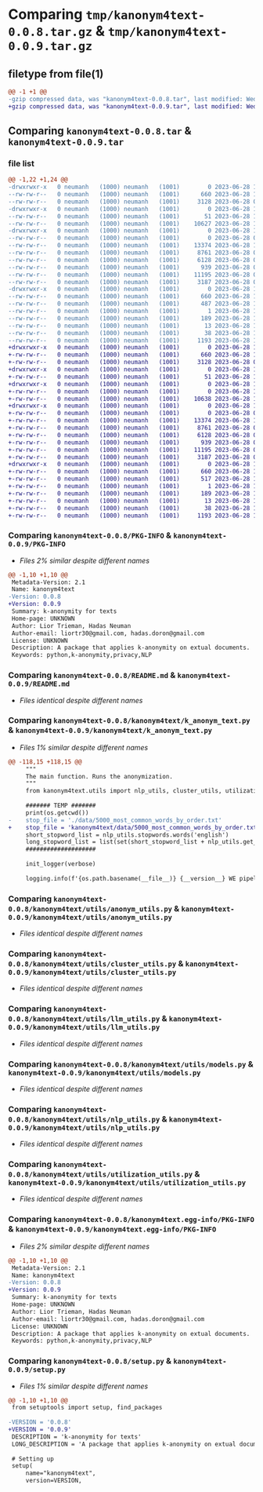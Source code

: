 # Comparing `tmp/kanonym4text-0.0.8.tar.gz` & `tmp/kanonym4text-0.0.9.tar.gz`

## filetype from file(1)

```diff
@@ -1 +1 @@
-gzip compressed data, was "kanonym4text-0.0.8.tar", last modified: Wed Jun 28 12:55:12 2023, max compression
+gzip compressed data, was "kanonym4text-0.0.9.tar", last modified: Wed Jun 28 13:03:11 2023, max compression
```

## Comparing `kanonym4text-0.0.8.tar` & `kanonym4text-0.0.9.tar`

### file list

```diff
@@ -1,22 +1,24 @@
-drwxrwxr-x   0 neumanh   (1000) neumanh   (1001)        0 2023-06-28 12:55:12.853754 kanonym4text-0.0.8/
--rw-rw-r--   0 neumanh   (1000) neumanh   (1001)      660 2023-06-28 12:55:12.853754 kanonym4text-0.0.8/PKG-INFO
--rw-rw-r--   0 neumanh   (1000) neumanh   (1001)     3128 2023-06-28 09:00:50.000000 kanonym4text-0.0.8/README.md
-drwxrwxr-x   0 neumanh   (1000) neumanh   (1001)        0 2023-06-28 12:55:12.853754 kanonym4text-0.0.8/kanonym4text/
--rw-rw-r--   0 neumanh   (1000) neumanh   (1001)       51 2023-06-28 11:09:26.000000 kanonym4text-0.0.8/kanonym4text/__init__.py
--rw-rw-r--   0 neumanh   (1000) neumanh   (1001)    10627 2023-06-28 12:55:08.000000 kanonym4text-0.0.8/kanonym4text/k_anonym_text.py
-drwxrwxr-x   0 neumanh   (1000) neumanh   (1001)        0 2023-06-28 12:55:12.853754 kanonym4text-0.0.8/kanonym4text/utils/
--rw-rw-r--   0 neumanh   (1000) neumanh   (1001)        0 2023-06-28 09:11:15.000000 kanonym4text-0.0.8/kanonym4text/utils/__init__.py
--rw-rw-r--   0 neumanh   (1000) neumanh   (1001)    13374 2023-06-28 12:10:36.000000 kanonym4text-0.0.8/kanonym4text/utils/anonym_utils.py
--rw-rw-r--   0 neumanh   (1000) neumanh   (1001)     8761 2023-06-28 09:09:22.000000 kanonym4text-0.0.8/kanonym4text/utils/cluster_utils.py
--rw-rw-r--   0 neumanh   (1000) neumanh   (1001)     6128 2023-06-28 09:09:21.000000 kanonym4text-0.0.8/kanonym4text/utils/llm_utils.py
--rw-rw-r--   0 neumanh   (1000) neumanh   (1001)      939 2023-06-28 09:09:21.000000 kanonym4text-0.0.8/kanonym4text/utils/models.py
--rw-rw-r--   0 neumanh   (1000) neumanh   (1001)    11195 2023-06-28 09:09:22.000000 kanonym4text-0.0.8/kanonym4text/utils/nlp_utils.py
--rw-rw-r--   0 neumanh   (1000) neumanh   (1001)     3187 2023-06-28 09:09:22.000000 kanonym4text-0.0.8/kanonym4text/utils/utilization_utils.py
-drwxrwxr-x   0 neumanh   (1000) neumanh   (1001)        0 2023-06-28 12:55:12.853754 kanonym4text-0.0.8/kanonym4text.egg-info/
--rw-rw-r--   0 neumanh   (1000) neumanh   (1001)      660 2023-06-28 12:55:12.000000 kanonym4text-0.0.8/kanonym4text.egg-info/PKG-INFO
--rw-rw-r--   0 neumanh   (1000) neumanh   (1001)      487 2023-06-28 12:55:12.000000 kanonym4text-0.0.8/kanonym4text.egg-info/SOURCES.txt
--rw-rw-r--   0 neumanh   (1000) neumanh   (1001)        1 2023-06-28 12:55:12.000000 kanonym4text-0.0.8/kanonym4text.egg-info/dependency_links.txt
--rw-rw-r--   0 neumanh   (1000) neumanh   (1001)      189 2023-06-28 12:55:12.000000 kanonym4text-0.0.8/kanonym4text.egg-info/requires.txt
--rw-rw-r--   0 neumanh   (1000) neumanh   (1001)       13 2023-06-28 12:55:12.000000 kanonym4text-0.0.8/kanonym4text.egg-info/top_level.txt
--rw-rw-r--   0 neumanh   (1000) neumanh   (1001)       38 2023-06-28 12:55:12.853754 kanonym4text-0.0.8/setup.cfg
--rw-rw-r--   0 neumanh   (1000) neumanh   (1001)     1193 2023-06-28 12:53:36.000000 kanonym4text-0.0.8/setup.py
+drwxrwxr-x   0 neumanh   (1000) neumanh   (1001)        0 2023-06-28 13:03:11.535129 kanonym4text-0.0.9/
+-rw-rw-r--   0 neumanh   (1000) neumanh   (1001)      660 2023-06-28 13:03:11.535129 kanonym4text-0.0.9/PKG-INFO
+-rw-rw-r--   0 neumanh   (1000) neumanh   (1001)     3128 2023-06-28 09:00:50.000000 kanonym4text-0.0.9/README.md
+drwxrwxr-x   0 neumanh   (1000) neumanh   (1001)        0 2023-06-28 13:03:11.535129 kanonym4text-0.0.9/kanonym4text/
+-rw-rw-r--   0 neumanh   (1000) neumanh   (1001)       51 2023-06-28 11:09:26.000000 kanonym4text-0.0.9/kanonym4text/__init__.py
+drwxrwxr-x   0 neumanh   (1000) neumanh   (1001)        0 2023-06-28 13:03:11.535129 kanonym4text-0.0.9/kanonym4text/data/
+-rw-rw-r--   0 neumanh   (1000) neumanh   (1001)        0 2023-06-28 13:02:05.000000 kanonym4text-0.0.9/kanonym4text/data/__init__.py
+-rw-rw-r--   0 neumanh   (1000) neumanh   (1001)    10638 2023-06-28 13:02:50.000000 kanonym4text-0.0.9/kanonym4text/k_anonym_text.py
+drwxrwxr-x   0 neumanh   (1000) neumanh   (1001)        0 2023-06-28 13:03:11.535129 kanonym4text-0.0.9/kanonym4text/utils/
+-rw-rw-r--   0 neumanh   (1000) neumanh   (1001)        0 2023-06-28 09:11:15.000000 kanonym4text-0.0.9/kanonym4text/utils/__init__.py
+-rw-rw-r--   0 neumanh   (1000) neumanh   (1001)    13374 2023-06-28 12:10:36.000000 kanonym4text-0.0.9/kanonym4text/utils/anonym_utils.py
+-rw-rw-r--   0 neumanh   (1000) neumanh   (1001)     8761 2023-06-28 09:09:22.000000 kanonym4text-0.0.9/kanonym4text/utils/cluster_utils.py
+-rw-rw-r--   0 neumanh   (1000) neumanh   (1001)     6128 2023-06-28 09:09:21.000000 kanonym4text-0.0.9/kanonym4text/utils/llm_utils.py
+-rw-rw-r--   0 neumanh   (1000) neumanh   (1001)      939 2023-06-28 09:09:21.000000 kanonym4text-0.0.9/kanonym4text/utils/models.py
+-rw-rw-r--   0 neumanh   (1000) neumanh   (1001)    11195 2023-06-28 09:09:22.000000 kanonym4text-0.0.9/kanonym4text/utils/nlp_utils.py
+-rw-rw-r--   0 neumanh   (1000) neumanh   (1001)     3187 2023-06-28 09:09:22.000000 kanonym4text-0.0.9/kanonym4text/utils/utilization_utils.py
+drwxrwxr-x   0 neumanh   (1000) neumanh   (1001)        0 2023-06-28 13:03:11.535129 kanonym4text-0.0.9/kanonym4text.egg-info/
+-rw-rw-r--   0 neumanh   (1000) neumanh   (1001)      660 2023-06-28 13:03:11.000000 kanonym4text-0.0.9/kanonym4text.egg-info/PKG-INFO
+-rw-rw-r--   0 neumanh   (1000) neumanh   (1001)      517 2023-06-28 13:03:11.000000 kanonym4text-0.0.9/kanonym4text.egg-info/SOURCES.txt
+-rw-rw-r--   0 neumanh   (1000) neumanh   (1001)        1 2023-06-28 13:03:11.000000 kanonym4text-0.0.9/kanonym4text.egg-info/dependency_links.txt
+-rw-rw-r--   0 neumanh   (1000) neumanh   (1001)      189 2023-06-28 13:03:11.000000 kanonym4text-0.0.9/kanonym4text.egg-info/requires.txt
+-rw-rw-r--   0 neumanh   (1000) neumanh   (1001)       13 2023-06-28 13:03:11.000000 kanonym4text-0.0.9/kanonym4text.egg-info/top_level.txt
+-rw-rw-r--   0 neumanh   (1000) neumanh   (1001)       38 2023-06-28 13:03:11.539129 kanonym4text-0.0.9/setup.cfg
+-rw-rw-r--   0 neumanh   (1000) neumanh   (1001)     1193 2023-06-28 13:03:09.000000 kanonym4text-0.0.9/setup.py
```

### Comparing `kanonym4text-0.0.8/PKG-INFO` & `kanonym4text-0.0.9/PKG-INFO`

 * *Files 2% similar despite different names*

```diff
@@ -1,10 +1,10 @@
 Metadata-Version: 2.1
 Name: kanonym4text
-Version: 0.0.8
+Version: 0.0.9
 Summary: k-anonymity for texts
 Home-page: UNKNOWN
 Author: Lior Trieman, Hadas Neuman
 Author-email: liortr30@gmail.com, hadas.doron@gmail.com
 License: UNKNOWN
 Description: A package that applies k-anonymity on extual documents.
 Keywords: python,k-anonymity,privacy,NLP
```

### Comparing `kanonym4text-0.0.8/README.md` & `kanonym4text-0.0.9/README.md`

 * *Files identical despite different names*

### Comparing `kanonym4text-0.0.8/kanonym4text/k_anonym_text.py` & `kanonym4text-0.0.9/kanonym4text/k_anonym_text.py`

 * *Files 1% similar despite different names*

```diff
@@ -118,15 +118,15 @@
     """
     The main function. Runs the anonymization.
     """
     from kanonym4text.utils import nlp_utils, cluster_utils, utilization_utils, anonym_utils, models
 
     ####### TEMP #######
     print(os.getcwd())
-    stop_file = './data/5000_most_common_words_by_order.txt'
+    stop_file = 'kanonym4text/data/5000_most_common_words_by_order.txt'
     short_stopword_list = nlp_utils.stopwords.words('english')
     long_stopword_list = list(set(short_stopword_list + nlp_utils.get_list_from_file(stop_file, num_stop)))
     ####################
 
     init_logger(verbose)
 
     logging.info(f'{os.path.basename(__file__)} {__version__} WE pipeline')
```

### Comparing `kanonym4text-0.0.8/kanonym4text/utils/anonym_utils.py` & `kanonym4text-0.0.9/kanonym4text/utils/anonym_utils.py`

 * *Files identical despite different names*

### Comparing `kanonym4text-0.0.8/kanonym4text/utils/cluster_utils.py` & `kanonym4text-0.0.9/kanonym4text/utils/cluster_utils.py`

 * *Files identical despite different names*

### Comparing `kanonym4text-0.0.8/kanonym4text/utils/llm_utils.py` & `kanonym4text-0.0.9/kanonym4text/utils/llm_utils.py`

 * *Files identical despite different names*

### Comparing `kanonym4text-0.0.8/kanonym4text/utils/models.py` & `kanonym4text-0.0.9/kanonym4text/utils/models.py`

 * *Files identical despite different names*

### Comparing `kanonym4text-0.0.8/kanonym4text/utils/nlp_utils.py` & `kanonym4text-0.0.9/kanonym4text/utils/nlp_utils.py`

 * *Files identical despite different names*

### Comparing `kanonym4text-0.0.8/kanonym4text/utils/utilization_utils.py` & `kanonym4text-0.0.9/kanonym4text/utils/utilization_utils.py`

 * *Files identical despite different names*

### Comparing `kanonym4text-0.0.8/kanonym4text.egg-info/PKG-INFO` & `kanonym4text-0.0.9/kanonym4text.egg-info/PKG-INFO`

 * *Files 2% similar despite different names*

```diff
@@ -1,10 +1,10 @@
 Metadata-Version: 2.1
 Name: kanonym4text
-Version: 0.0.8
+Version: 0.0.9
 Summary: k-anonymity for texts
 Home-page: UNKNOWN
 Author: Lior Trieman, Hadas Neuman
 Author-email: liortr30@gmail.com, hadas.doron@gmail.com
 License: UNKNOWN
 Description: A package that applies k-anonymity on extual documents.
 Keywords: python,k-anonymity,privacy,NLP
```

### Comparing `kanonym4text-0.0.8/setup.py` & `kanonym4text-0.0.9/setup.py`

 * *Files 1% similar despite different names*

```diff
@@ -1,10 +1,10 @@
 from setuptools import setup, find_packages
 
-VERSION = '0.0.8'
+VERSION = '0.0.9'
 DESCRIPTION = 'k-anonymity for texts'
 LONG_DESCRIPTION = 'A package that applies k-anonymity on extual documents.'
 
 # Setting up
 setup(
     name="kanonym4text",
     version=VERSION,
```

